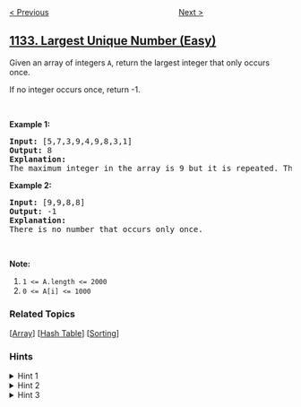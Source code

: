 <!--|This file generated by command(leetcode description); DO NOT EDIT.    |-->
<!--+----------------------------------------------------------------------+-->
<!--|@author    openset <openset.wang@gmail.com>                           |-->
<!--|@link      https://github.com/openset                                 |-->
<!--|@home      https://github.com/openset/leetcode                        |-->
<!--+----------------------------------------------------------------------+-->

[< Previous](../reported-posts-ii "Reported Posts II")
　　　　　　　　　　　　　　　　
[Next >](../armstrong-number "Armstrong Number")

## [1133. Largest Unique Number (Easy)](https://leetcode.com/problems/largest-unique-number "最大唯一数")

<p>Given an array of integers <code>A</code>, return the largest integer that only occurs once.</p>

<p>If no integer occurs once, return -1.</p>

<p>&nbsp;</p>

<p><strong>Example 1:</strong></p>

<pre>
<strong>Input: </strong><span id="example-input-1-1">[5,7,3,9,4,9,8,3,1]</span>
<strong>Output: </strong><span id="example-output-1">8</span>
<strong>Explanation: </strong>
The maximum integer in the array is 9 but it is repeated. The number 8 occurs only once, so it&#39;s the answer.
</pre>

<p><strong>Example 2:</strong></p>

<pre>
<strong>Input: </strong><span id="example-input-1-1">[9,9,8,8]</span>
<strong>Output: </strong><span id="example-output-1">-1</span>
<strong>Explanation: </strong>
There is no number that occurs only once.
</pre>

<p>&nbsp;</p>

<p><strong>Note:</strong></p>

<ol>
	<li><code>1 &lt;= A.length &lt;= 2000</code></li>
	<li><code>0 &lt;= A[i] &lt;= 1000</code></li>
</ol>

### Related Topics
  [[Array](../../tag/array/README.md)]
  [[Hash Table](../../tag/hash-table/README.md)]
  [[Sorting](../../tag/sorting/README.md)]

### Hints
<details>
<summary>Hint 1</summary>
Find the number of occurrences of each value.
</details>

<details>
<summary>Hint 2</summary>
Use an array or a hash table to do that.
</details>

<details>
<summary>Hint 3</summary>
Look for the largest value with number of occurrences = 1.
</details>
